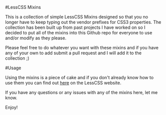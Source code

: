 #LessCSS Mixins

This is a collection of simple LessCSS Mixins designed so that you no longer have to keep typing out the vendor prefixes for CSS3 properties. The collection has been built up from past projects I have worked on so I decided to put all of the mixins into this Github repo for everyone to use and/or modify as they please.

Please feel free to do whatever you want with these mixins and if you have any of your own to add submit a pull request and I will add it to the collection ;)

#Usage

Using the mixins is a piece of cake and if you don't already know how to use them you can find out [here](http://lesscss.org/#-mixins) on the LessCSS website.

If you have any questions or any issues with any of the mixins here, let me know.

Enjoy!